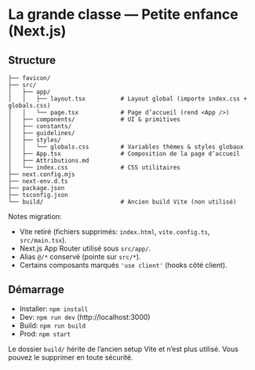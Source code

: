 
# La grande classe — Petite enfance (Next.js)

## Structure

```
├── favicon/
├── src/
│   ├── app/
│   │   ├── layout.tsx          # Layout global (importe index.css + globals.css)
│   │   └── page.tsx            # Page d’accueil (rend <App />)
│   ├── components/             # UI & primitives
│   ├── constants/
│   ├── guidelines/
│   ├── styles/
│   │   └── globals.css         # Variables thèmes & styles globaux
│   ├── App.tsx                 # Composition de la page d’accueil
│   ├── Attributions.md
│   └── index.css               # CSS utilitaires 
├── next.config.mjs
├── next-env.d.ts
├── package.json
├── tsconfig.json
└── build/                      # Ancien build Vite (non utilisé)
```

Notes migration:
- Vite retiré (fichiers supprimés: `index.html`, `vite.config.ts`, `src/main.tsx`).
- Next.js App Router utilisé sous `src/app/`.
- Alias `@/*` conservé (pointe sur `src/*`).
- Certains composants marqués `'use client'` (hooks côté client).

## Démarrage

- Installer: `npm install`
- Dev: `npm run dev` (http://localhost:3000)
- Build: `npm run build`
- Prod: `npm start`

Le dossier `build/` hérite de l’ancien setup Vite et n’est plus utilisé. Vous pouvez le supprimer en toute sécurité.
  
